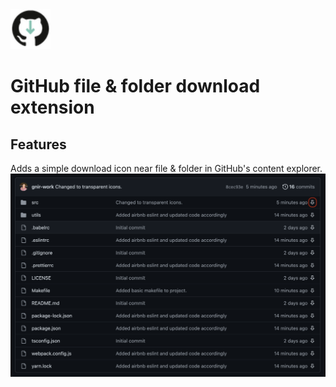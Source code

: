 <img src="src/assets/img/icon-128.png" width="64"/>

# GitHub file & folder download extension

## Features
Adds a simple download icon near file & folder in GitHub's content explorer.
![download_icon](/docs/download_icon_example.png)
